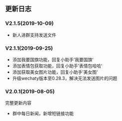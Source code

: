 ## 更新日志
### V2.1.5(2019-10-09)

* 新人进群支持发送文件
### V2.1.1(2019-09-25)

* 添加我要国旗功能，回复小助手’我要国旗‘
* 添加表情包获取功能，回复小助手’表情包哈哈‘
* 添加获取美女图片功能，回复小助手’美女图‘
* 升级wechaty版本至0.28.3，解决无法发送图片的问题

### V2.0.1(2019-08-05)

完整更新内容

* 群中每日新闻，新增短链接功能